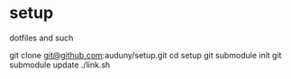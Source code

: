 setup
=====

dotfiles and such

git clone git@github.com:auduny/setup.git
cd setup
git submodule init
git submodule update
./link.sh
